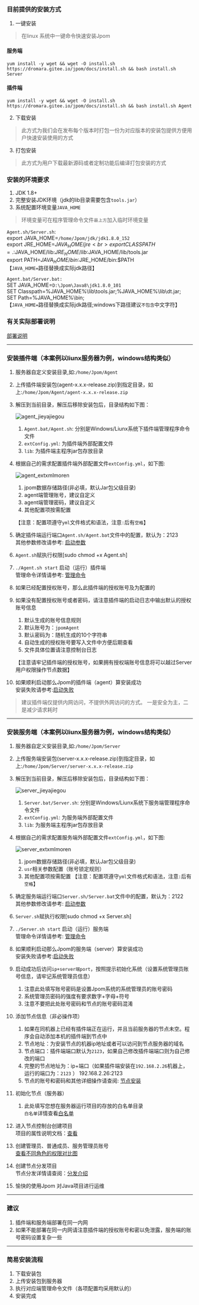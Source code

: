 ### 目前提供的安装方式

1. 一键安装

 > 在linux 系统中一键命令快速安装Jpom

#### 服务端

```
yum install -y wget && wget -O install.sh https://dromara.gitee.io/jpom/docs/install.sh && bash install.sh Server
```

#### 插件端

```
yum install -y wget && wget -O install.sh https://dromara.gitee.io/jpom/docs/install.sh && bash install.sh Agent
```

2. 下载安装

 > 此方式为我们会在发布每个版本时打包一份为对应版本的安装包提供方便用户快速安装使用的方式

3. 打包安装

 > 此方式为用户下载最新源码或者定制功能后编译打包安装的方式

### 安装的环境要求

1. JDK 1.8+
2. 完整安装JDK环境（jdk的lib目录需要包含`tools.jar`）
3. 系统配置环境变量`JAVA_HOME`
  >环境变量可在程序管理命令文件`最上方`加入临时环境变量
  
  `Agent.sh/Server.sh`:<br>
  export JAVA_HOME=`/home/Jpom/jdk/jdk1.8.0_152`<br>
  export JRE_HOME=$JAVA_HOME/jre<br>
  export CLASSPATH=.:$JAVA_HOME/lib:$JRE_HOME/lib:$JAVA_HOME/lib/tools.jar<br>
  export PATH=$JAVA_HOME/bin:$JRE_HOME/bin:$PATH<br>
  【`JAVA_HOME=`路径替换成实际jdk路径】
  
   `Agent.bat/Server.bat:`<br>
   SET JAVA_HOME=`D:\Jpom\Java8\jdk1.8.0_101`<br>
   SET Classpath=%JAVA_HOME%\lib\tools.jar;%JAVA_HOME%\lib\dt.jar;<br>
   SET Path=%JAVA_HOME%\bin;<br>
  【`JAVA_HOME=`路径替换成实际jdk路径;windows下路径建议`不包含`中文字符】
   
### 有关实际部署说明

[部署说明](/安装使用/部署说明.md)

-----------------------------------------------------------------------------------

### 安装插件端（本案例以liunx服务器为例，windows结构类似）
1. 服务器自定义安装目录,如:`/home/Jpom/Agent`
2. 上传插件端安装包(agent-x.x.x-release.zip)到指定目录，如上:`/home/Jpom/Agent/agent-x.x.x-release.zip`
3. 解压到当前目录，解压后移除安装包后，目录结构如下图：<br>

   ![agent_jieyajiegou](../images/install/agent_jieyajiegou.png "agent_jieyajiegou.png")

    1. `Agent.bat/Agent.sh`: 分别是Windows/Liunx系统下插件端管理程序命令文件
    2. `extConfig.yml`: 为插件端外部配置文件
    3. `lib`: 为插件端主程序jar包存放目录
    
4. 根据自己的需求配置插件端外部配置文件`extConfig.yml`，如下图:<br>

   ![agent_extxmlmoren](../images/install/agent_extxmlmoren.png "agent_extxmlmoren.png")
    
    1. jpom数据存储路径(非必填，默认Jar包父级目录)
    2. agent端管理账号，建议自定义
    3. agent端管理密码，建议自定义
    4. 其他配置项按需配置
   
   【注意：配置项遵守`yml`文件格式和语法，注意`:`后有`空格`】
   
5. 确定插件端运行端口`Agent.sh/Agent.bat`文件中的配置，默认为：2123<br>
   其他参数修改请参考: [启动参数](/安装使用/启动参数.md)
6. `Agent.sh`赋执行权限[sudo chmod +x Agent.sh]
7. `./Agent.sh start` 启动（运行）插件端<br>
   管理命令详情请参考: [管理命令](/安装使用/管理命令.md)
8. 如果已经配置授权账号，那么此插件端的授权账号及为配置的
9. 如果没有配置授权账号或者密码，请注意插件端的启动日志中输出默认的授权账号信息
    1. 默认生成的账号信息规则
    2. 默认账号为：`jpomAgent`
    3. 默认密码为：随机生成的10个字符串
    4. 自动生成的授权账号要写入文件中方便后期查看
    5. 文件具体位置请注意控制台日志
    
   【注意请牢记插件端的授权账号，如果拥有授权端账号信息将可以越过Server用户权限操作节点数据】
10. 如果顺利启动那么Jpom的插件端（agent）算安装成功<br>
    安装失败请参考:[启动失败](/安装使用/启动失败.md)


> 建议插件端仅提供内网访问，不提供外网访问的方式。 一是安全为主，二是减少请求耗时
-----------------------------------------------------------------------------------


### 安装服务端（本案例以liunx服务器为例，windows结构类似）

1. 服务器自定义安装目录,如:`/home/Jpom/Server`
2. 上传服务端安装包(server-x.x.x-release.zip)到指定目录，如上:`/home/Jpom/Server/server-x.x.x-release.zip`
3. 解压到当前目录，解压后移除安装包后，目录结构如下图：<br>

   ![server_jieyajiegou](../images/install/server_jieyajiegou.png "server_jieyajiegou.png")

    1. `Server.bat/Server.sh`: 分别是Windows/Liunx系统下服务端管理程序命令文件
    2. `extConfig.yml`: 为服务端外部配置文件
    3. `lib`: 为服务端主程序jar包存放目录
    
4. 根据自己的需求配置服务端外部配置文件`extConfig.yml`，如下图:<br>

   ![server_extxmlmoren](../images/install/server_extxmlmoren.png "server_extxmlmoren.png")
    
    1. jpom数据存储路径(非必填，默认Jar包父级目录)
    2. `usr`相关参数配置（账号锁定规则）
    3. 其他配置项按需配置
   【注意：配置项遵守`yml`文件格式和语法，注意`:`后有`空格`】
5. 确定服务端运行端口`Server.sh/Server.bat`文件中的配置，默认为：2122<br>
   其他参数修改请参考: [启动参数](/安装使用/启动参数.md)
6. `Server.sh`赋执行权限[sudo chmod +x Server.sh]
7. `./Server.sh start` 启动（运行）服务端<br>
   管理命令详情请参考: [管理命令](/安装使用/管理命令.md)
8. 如果顺利启动那么Jpom的服务端（server）算安装成功<br>
   安装失败请参考:[启动失败](/安装使用/启动失败.md)
9. 启动成功后访问`ip+server端port`，按照提示初始化系统（设置系统管理员账号信息，请牢记系统管理员信息）
    1. 注意此处填写账号密码是设置Jpom系统的系统管理员的账号密码
    2. 系统管理员密码的强度有要求数字+字母+符号
    3. 注意不要把此处账号密码和节点的账号密码混淆

10. 添加节点信息（非必操作项）
    1. 如果在同机器上已经有插件端正在运行，并且当前服务器的节点未空。程序会自动添加本机的插件端到节点中
    2. 节点地址：为安装节点的机器ip地址或者可以访问到节点服务器的域名
    3. 节点端口：插件端端口默认为`2123`，如果自己修改插件端端口则为自己修改的端口
    4. 完整的节点地址为：ip+端口（如果插件端安装在`192.168.2.26`机器上，运行的端口为：`2123` ） 192.168.2.26:2123
    5. 节点的账号和密码和其他详细操作请查阅: [节点安装](/节点管理/添加节点.md)

11. 初始化节点（服务器）
    1. 此处填写您想在服务器运行项目的存放的白名单目录<br>
       `白名单`详情查看[白名单](/节点功能/系统管理/白名单目录.md)
    
12. 进入节点控制台创建项目<br>
    项目的属性说明文档：[查看](/节点功能/项目管理/项目属性.md)

13. 创建管理员、普通成员、服务管理员账号<br>
    [查看不同角色的权限对比图](/用户管理/用户角色.md)

14. 创建节点分发项目<br>
     节点分发详情请查阅：[分发介绍](/节点分发/分发介绍.md)
15. 愉快的使用Jpom 对Java项目进行运维   


-----------------------------------------------------------------------------------

### 建议

1. 插件端和服务端部署在同一内网
2. 如果不能部署在同一内网请注意插件端的授权账号和密以免泄露，服务端的账号密码设置复杂一些

-----------------------------------------------------------------------------------

### 简易安装流程

1. 下载安装包
2. 上传安装包到服务器
3. 执行对应端管理命令文件（各项配置均采用默认的）
4. 安装完成 
    
